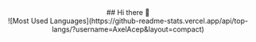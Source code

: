 <div align="center">
  ## Hi there 👋
</div>

<div align="center">
  ![Most Used Languages](https://github-readme-stats.vercel.app/api/top-langs/?username=AxelAcep&layout=compact)
</div>



<!--
**AxelAcep/AxelAcep** is a ✨ _special_ ✨ repository because its `README.md` (this file) appears on your GitHub profile.

Here are some ideas to get you started:

- 🔭 I’m currently working on ...
- 🌱 I’m currently learning ...
- 👯 I’m looking to collaborate on ...
- 🤔 I’m looking for help with ...
- 💬 Ask me about ...
- 📫 How to reach me: ...
- 😄 Pronouns: ...
- ⚡ Fun fact: ...
-->
